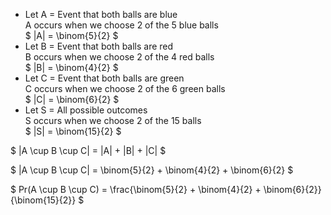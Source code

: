 <ul>
    <li> Let A = Event that both balls are blue <br/>
    A occurs when we choose 2 of the 5 blue balls <br/>
    $ |A| = \binom{5}{2} $
    <li> Let B = Event that both balls are red <br/>
    B occurs when we choose 2 of the 4 red balls <br/>
    $ |B| = \binom{4}{2} $
    <li> Let C = Event that both balls are green <br/>
    C occurs when we choose 2 of the 6 green balls <br/>
    $ |C| = \binom{6}{2} $
    <li> Let S = All possible outcomes <br/>
    S occurs when we choose 2 of the 15 balls <br/>
    $ |S| = \binom{15}{2} $
</ul>

$ |A \cup B \cup C| = |A| + |B| + |C| $

$ |A \cup B \cup C| = \binom{5}{2} + \binom{4}{2} + \binom{6}{2} $

$ Pr(A \cup B \cup C) = \frac{\binom{5}{2} + \binom{4}{2} + \binom{6}{2}}{\binom{15}{2}} $
